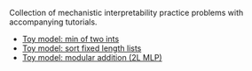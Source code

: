 Collection of mechanistic interpretability practice problems with accompanying tutorials.

* [Toy model: min of two ints](https://colab.research.google.com/github/ckkissane/mech-interp-practice/blob/main/tutorials/min_of_two_ints_tutorial.ipynb)
* [Toy model: sort fixed length lists](https://colab.research.google.com/github/ckkissane/mech-interp-practice/blob/main/tutorials/sort_fixed_len_list_tutorial.ipynb)
* [Toy model: modular addition (2L MLP)](https://colab.research.google.com/github/ckkissane/mech-interp-practice/blob/main/tutorials/modular_addition_2L_mlp_tutorial.ipynb)
